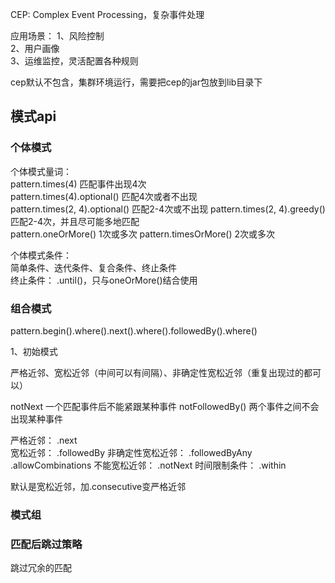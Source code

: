 CEP: Complex Event Processing，复杂事件处理

应用场景：
1、风险控制  
2、用户画像  
3、运维监控，灵活配置各种规则  

cep默认不包含，集群环境运行，需要把cep的jar包放到lib目录下

## 模式api

### 个体模式

个体模式量词：  
pattern.times(4)  匹配事件出现4次  
pattern.times(4).optional()  匹配4次或者不出现  
pattern.times(2, 4).optional()  匹配2-4次或不出现
pattern.times(2, 4).greedy()  匹配2-4次，并且尽可能多地匹配  
pattern.oneOrMore() 1次或多次
pattern.timesOrMore()  2次或多次  

个体模式条件：  
简单条件、迭代条件、复合条件、终止条件  
终止条件： .until()，只与oneOrMore()结合使用  

### 组合模式

pattern.begin().where().next().where().followedBy().where()

1、初始模式

严格近邻、宽松近邻（中间可以有间隔）、非确定性宽松近邻（重复出现过的都可以）

notNext 一个匹配事件后不能紧跟某种事件
notFollowedBy() 两个事件之间不会出现某种事件

严格近邻：  .next  
宽松近邻：  .followedBy
非确定性宽松近邻：  .followedByAny  .allowCombinations
不能宽松近邻：  .notNext
时间限制条件： .within

默认是宽松近邻，加.consecutive变严格近邻

### 模式组

### 匹配后跳过策略

跳过冗余的匹配  

